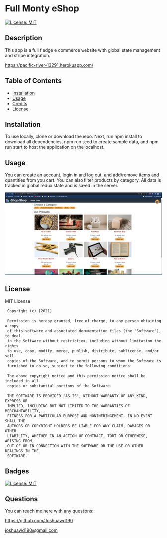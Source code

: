 # Full Monty eShop

[![License: MIT](https://img.shields.io/badge/License-MIT-yellow.svg)](https://opensource.org/licenses/MIT)

## Description

This app is a full fledge e commerce website with global state management and stripe integration.

https://pacific-river-13291.herokuapp.com/

## Table of Contents

- [Installation](#installation)
- [Usage](#usage)
- [Credits](#credits)
- [License](#license)

## Installation

To use locally, clone or download the repo. Next, run npm install to download all dependencies, npm run seed to create sample data, and npm run start to host the application on the localhost.

## Usage

You can create an account, login in and log out, and add/remove items and quantities from you cart. You can also filter products by category. All data is tracked in global redux state and is saved in the server.

![landingpage.png](assets/images/landingpage.png)

## License

MIT License

     Copyright (c) [2021]

     Permission is hereby granted, free of charge, to any person obtaining a copy
     of this software and associated documentation files (the "Software"), to deal
     in the Software without restriction, including without limitation the rights
     to use, copy, modify, merge, publish, distribute, sublicense, and/or sell
     copies of the Software, and to permit persons to whom the Software is
     furnished to do so, subject to the following conditions:

     The above copyright notice and this permission notice shall be included in all
     copies or substantial portions of the Software.

     THE SOFTWARE IS PROVIDED "AS IS", WITHOUT WARRANTY OF ANY KIND, EXPRESS OR
     IMPLIED, INCLUDING BUT NOT LIMITED TO THE WARRANTIES OF MERCHANTABILITY,
     FITNESS FOR A PARTICULAR PURPOSE AND NONINFRINGEMENT. IN NO EVENT SHALL THE
     AUTHORS OR COPYRIGHT HOLDERS BE LIABLE FOR ANY CLAIM, DAMAGES OR OTHER
     LIABILITY, WHETHER IN AN ACTION OF CONTRACT, TORT OR OTHERWISE, ARISING FROM,
     OUT OF OR IN CONNECTION WITH THE SOFTWARE OR THE USE OR OTHER DEALINGS IN THE
     SOFTWARE.

## Badges

[![License: MIT](https://img.shields.io/badge/License-MIT-yellow.svg)](https://opensource.org/licenses/MIT)

## Questions

You can reach me here with any questions:

https://github.com/Joshuawd190

joshuawd190@gmail.com
